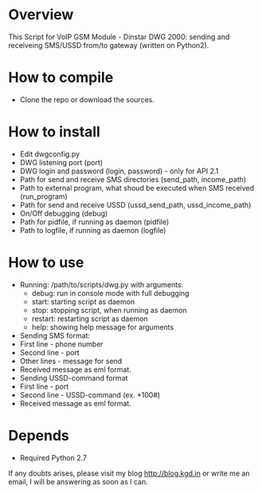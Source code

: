 Overview
========

This Script for VoIP GSM Module - Dinstar DWG 2000: sending and receiveing SMS/USSD from/to gateway (written on Python2).

How to compile
==============

- Clone the repo or download the sources.

How to install
==============

- Edit dwgconfig.py 
- DWG listening port (port)
- DWG login and password (login, password) - only for API 2.1
- Path for send and receive SMS directories (send_path, income_path)
- Path to external program, what shoud be executed when SMS received (run_program)
- Path for send and receive USSD (ussd_send_path, ussd_income_path)
- On/Off debugging (debug)
- Path for pidfile, if running as daemon (pidfile)
- Path to logfile, if running as daemon (logfile)
            
How to use
==========
            
- Running: /path/to/scripts/dwg.py with arguments:
  - debug: run in console mode with full debugging
  - start: starting script as daemon
  - stop: stopping script, when running as daemon
  - restart: restarting script as daemon
  - help: showing help message for arguments
- Sending SMS format:
- First line - phone number
- Second line - port
- Other lines - message for send
- Received message as eml format.
- Sending USSD-command format
- First line - port
- Second line - USSD-command (ex. *100#)
- Received message as eml format.
                      
Depends
=======
                      
- Required Python 2.7
                      
                       
If any doubts arises, please visit my blog http://blog.kgd.in or write me an email, I will be answering as soon as I can.